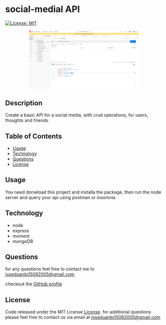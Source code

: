 # social-medial API

[![License: MIT](https://img.shields.io/badge/License-MIT-yellow.svg)](https://opensource.org/licenses/MIT)

<p align="center"><img src="./ScreenShot.png" width="70%"></p>

## Description

Create a basic API for a social media, with crud operations, for users, thoughts and friends.

## Table of Contents

- [Usage](#usage)
- [Technology](#Technology)
- [Questions](#questions)
- [License](#license)

## Usage

You need donwload this project and installa the package, then run the node server and query your api using postman or insomnia

## Technology

- node
- express
- moment
- mongoDB

## Questions

for any questions feel free to contact me to joseduardo15062005@gmail.com

checkout the [GitHub profile](https://github.com/joseduardo15062005)

## License

Code released under the MIT License [License](https://choosealicense.com/licenses/mit/).
for additional questions please feel free to contact us via email at joseduardo15062005@gmail.com

